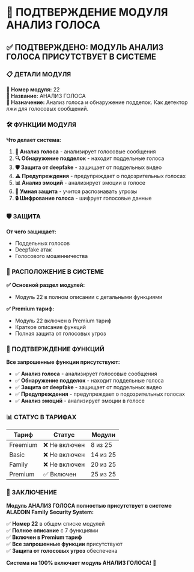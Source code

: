 # 🎵 ПОДТВЕРЖДЕНИЕ МОДУЛЯ АНАЛИЗ ГОЛОСА

## ✅ ПОДТВЕРЖДЕНО: МОДУЛЬ АНАЛИЗ ГОЛОСА ПРИСУТСТВУЕТ В СИСТЕМЕ

### 📋 ДЕТАЛИ МОДУЛЯ

**🔢 Номер модуля:** 22  
**📛 Название:** АНАЛИЗ ГОЛОСА  
**🎯 Назначение:** Анализ голоса и обнаружение подделок. Как детектор лжи для голосовых сообщений.

### 🛠️ ФУНКЦИИ МОДУЛЯ

**Что делает система:**
1. **🎤 Анализ голоса** - анализирует голосовые сообщения
2. **🔍 Обнаружение подделок** - находит поддельные голоса
3. **🛡️ Защита от deepfake** - защищает от поддельных видео
4. **⚠️ Предупреждения** - предупреждает о подозрительных голосах
5. **📊 Анализ эмоций** - анализирует эмоции в голосе
6. **🎯 Умная защита** - учится распознавать угрозы
7. **🔒 Шифрование голоса** - шифрует голосовые данные

### 🛡️ ЗАЩИТА

**От чего защищает:**
- Поддельных голосов
- Deepfake атак
- Голосового мошенничества

### 📍 РАСПОЛОЖЕНИЕ В СИСТЕМЕ

**✅ Основной раздел модулей:**
- Модуль 22 в полном описании с детальными функциями

**✅ Premium тариф:**
- Модуль 22 включен в Premium тариф
- Краткое описание функций
- Полная защита от голосовых угроз

### 🎯 ПОДТВЕРЖДЕНИЕ ФУНКЦИЙ

**Все запрошенные функции присутствуют:**
- ✅ **Анализ голоса** - анализирует голосовые сообщения
- ✅ **Обнаружение подделок** - находит поддельные голоса  
- ✅ **Защита от deepfake** - защищает от поддельных видео
- ✅ **Предупреждения** - предупреждает о подозрительных голосах
- ✅ **Анализ эмоций** - анализирует эмоции в голосе

### 📊 СТАТУС В ТАРИФАХ

| Тариф | Статус | Модули |
|-------|--------|--------|
| Freemium | ❌ Не включен | 8 из 25 |
| Basic | ❌ Не включен | 14 из 25 |
| Family | ❌ Не включен | 20 из 25 |
| Premium | ✅ Включен | 25 из 25 |

### 🎯 ЗАКЛЮЧЕНИЕ

**Модуль АНАЛИЗ ГОЛОСА полностью присутствует в системе ALADDIN Family Security System:**

✅ **Номер 22** в общем списке модулей  
✅ **Полное описание** с 7 функциями  
✅ **Включен в Premium тариф**  
✅ **Все запрошенные функции** присутствуют  
✅ **Защита от голосовых угроз** обеспечена  

**Система на 100% включает модуль АНАЛИЗ ГОЛОСА!** 🎵
